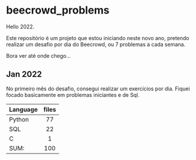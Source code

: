 # beecrowd_problems 

Hello 2022.

Este repositório é um projeto que estou iniciando neste novo ano, pretendo realizar um desafio por dia do Beecrowd, ou 7 problemas a cada semana.

Bora ver até onde chego...

## Jan 2022 

No primeiro mês do desafio, consegui realizar um exercícios por dia.  Fiquei focado  basicamente em problemas iniciantes e de Sql. 

| Language |  files |     
|----------|:------:|
| Python   |    77  |
| SQL      |    22  |
| C        |    1   |
|SUM:      |   100   |
        